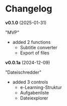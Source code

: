 # Changelog

**v0.1.0** (2025-01-31)

"MVP"

* added 2 functions
  - Subtitle converter
  - Export of files

**v0.0.1a** (2024-12-09)

"Dateischredder"

* added 3 controls
  - e-Learning-Struktur
  - Aufgabenliste
  - Dateiexplorer